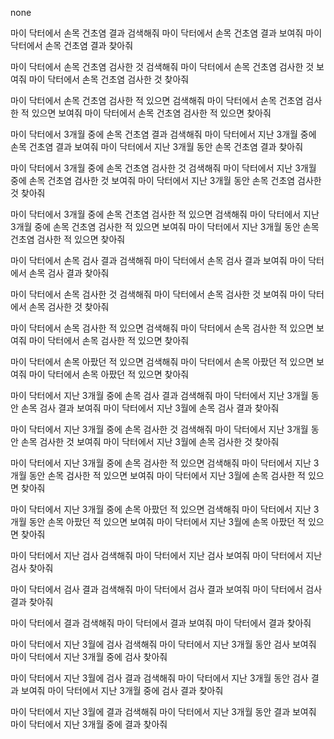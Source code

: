 <!-- all -->
none
<!-- disease -->
마이 닥터에서 손목 건초염 결과 검색해줘
마이 닥터에서 손목 건초염 결과 보여줘
마이 닥터에서 손목 건초염 결과 찾아줘

마이 닥터에서 손목 건초염 검사한 것 검색해줘
마이 닥터에서 손목 건초염 검사한 것 보여줘
마이 닥터에서 손목 건초염 검사한 것 찾아줘

마이 닥터에서 손목 건초염 검사한 적 있으면 검색해줘
마이 닥터에서 손목 건초염 검사한 적 있으면 보여줘
마이 닥터에서 손목 건초염 검사한 적 있으면 찾아줘

마이 닥터에서 3개월 중에 손목 건초염 결과 검색해줘
마이 닥터에서 지난 3개월 중에 손목 건초염 결과 보여줘
마이 닥터에서 지난 3개월 동안 손목 건초염 결과 찾아줘

마이 닥터에서 3개월 중에 손목 건초염 검사한 것 검색해줘
마이 닥터에서 지난 3개월 중에 손목 건초염 검사한 것 보여줘
마이 닥터에서 지난 3개월 동안 손목 건초염 검사한 것 찾아줘

마이 닥터에서 3개월 중에 손목 건초염 검사한 적 있으면 검색해줘
마이 닥터에서 지난 3개월 중에 손목 건초염 검사한 적 있으면 보여줘
마이 닥터에서 지난 3개월 동안 손목 건초염 검사한 적 있으면 찾아줘

<!-- bodyparts -->
마이 닥터에서 손목 검사 결과 검색해줘
마이 닥터에서 손목 검사 결과 보여줘
마이 닥터에서 손목 검사 결과 찾아줘

마이 닥터에서 손목 검사한 것 검색해줘
마이 닥터에서 손목 검사한 것 보여줘
마이 닥터에서 손목 검사한 것 찾아줘

마이 닥터에서 손목 검사한 적 있으면 검색해줘
마이 닥터에서 손목 검사한 적 있으면 보여줘
마이 닥터에서 손목 검사한 적 있으면 찾아줘

마이 닥터에서 손목 아팠던 적 있으면 검색해줘
마이 닥터에서 손목 아팠던 적 있으면 보여줘
마이 닥터에서 손목 아팠던 적 있으면 찾아줘

마이 닥터에서 지난 3개월 중에 손목 검사 결과 검색해줘
마이 닥터에서 지난 3개월 동안 손목 검사 결과 보여줘
마이 닥터에서 지난 3월에 손목 검사 결과 찾아줘

마이 닥터에서 지난 3개월 중에 손목 검사한 것 검색해줘
마이 닥터에서 지난 3개월 동안 손목 검사한 것 보여줘
마이 닥터에서 지난 3월에 손목 검사한 것 찾아줘

마이 닥터에서 지난 3개월 중에 손목 검사한 적 있으면 검색해줘
마이 닥터에서 지난 3개월 동안 손목 검사한 적 있으면 보여줘
마이 닥터에서 지난 3월에 손목 검사한 적 있으면 찾아줘

마이 닥터에서 지난 3개월 중에 손목 아팠던 적 있으면 검색해줘
마이 닥터에서 지난 3개월 동안 손목 아팠던 적 있으면 보여줘
마이 닥터에서 지난 3월에 손목 아팠던 적 있으면 찾아줘

<!-- default -->
마이 닥터에서 지난 검사 검색해줘
마이 닥터에서 지난 검사 보여줘
마이 닥터에서 지난 검사 찾아줘

마이 닥터에서 검사 결과 검색해줘
마이 닥터에서 검사 결과 보여줘
마이 닥터에서 검사 결과 찾아줘

마이 닥터에서 결과 검색해줘
마이 닥터에서 결과 보여줘
마이 닥터에서 결과 찾아줘

마이 닥터에서 지난 3월에 검사 검색해줘
마이 닥터에서 지난 3개월 동안 검사 보여줘
마이 닥터에서 지난 3개월 중에 검사 찾아줘

마이 닥터에서 지난 3월에 검사 결과 검색해줘
마이 닥터에서 지난 3개월 동안 검사 결과 보여줘
마이 닥터에서 지난 3개월 중에 검사 결과 찾아줘

마이 닥터에서 지난 3월에 결과 검색해줘
마이 닥터에서 지난 3개월 동안 결과 보여줘
마이 닥터에서 지난 3개월 중에 결과 찾아줘
